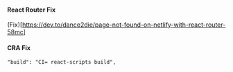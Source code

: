 #### React Router Fix

(Fix)[https://dev.to/dance2die/page-not-found-on-netlify-with-react-router-58mc]

#### CRA Fix

```
"build": "CI= react-scripts build",

```
